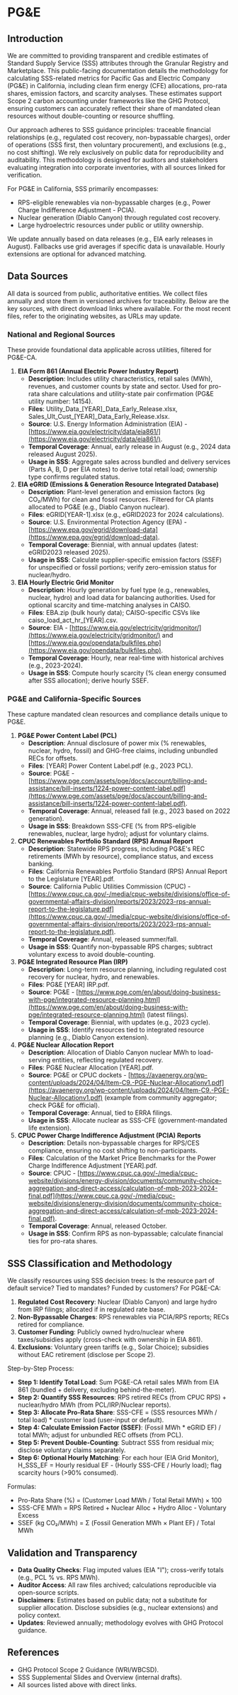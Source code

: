 # PG\&E

## Introduction

We are committed to providing transparent and credible estimates of Standard Supply Service (SSS) attributes through the Granular Registry and Marketplace. This public-facing documentation details the methodology for calculating SSS-related metrics for Pacific Gas and Electric Company (PG\&E) in California, including clean firm energy (CFE) allocations, pro-rata shares, emission factors, and scarcity analyses. These estimates support Scope 2 carbon accounting under frameworks like the GHG Protocol, ensuring customers can accurately reflect their share of mandated clean resources without double-counting or resource shuffling.

Our approach adheres to SSS guidance principles: traceable financial relationships (e.g., regulated cost recovery, non-bypassable charges), order of operations (SSS first, then voluntary procurement), and exclusions (e.g., no cost shifting). We rely exclusively on public data for reproducibility and auditability. This methodology is designed for auditors and stakeholders evaluating integration into corporate inventories, with all sources linked for verification.

For PG\&E in California, SSS primarily encompasses:

* RPS-eligible renewables via non-bypassable charges (e.g., Power Charge Indifference Adjustment - PCIA).
* Nuclear generation (Diablo Canyon) through regulated cost recovery.
* Large hydroelectric resources under public or utility ownership.

We update annually based on data releases (e.g., EIA early releases in August). Fallbacks use grid averages if specific data is unavailable. Hourly extensions are optional for advanced matching.

## Data Sources

All data is sourced from public, authoritative entities. We collect files annually and store them in versioned archives for traceability. Below are the key sources, with direct download links where available. For the most recent files, refer to the originating websites, as URLs may update.

### National and Regional Sources

These provide foundational data applicable across utilities, filtered for PG\&E-CA.

1. **EIA Form 861 (Annual Electric Power Industry Report)**
   * **Description**: Includes utility characteristics, retail sales (MWh), revenues, and customer counts by state and sector. Used for pro-rata share calculations and utility-state pair confirmation (PG\&E utility number: 14154).
   * **Files**: Utility\_Data\_\[YEAR]\_Data\_Early\_Release.xlsx, Sales\_Ult\_Cust\_\[YEAR]\_Data\_Early\_Release.xlsx.
   * **Source**: U.S. Energy Information Administration (EIA) - [https://www.eia.gov/electricity/data/eia861/](https://www.eia.gov/electricity/data/eia861/).
   * **Temporal Coverage**: Annual, early release in August (e.g., 2024 data released August 2025).
   * **Usage in SSS**: Aggregate sales across bundled and delivery services (Parts A, B, D per EIA notes) to derive total retail load; ownership type confirms regulated status.
2. **EIA eGRID (Emissions & Generation Resource Integrated Database)**
   * **Description**: Plant-level generation and emission factors (kg CO₂/MWh) for clean and fossil resources. Filtered for CA plants allocated to PG\&E (e.g., Diablo Canyon nuclear).
   * **Files**: eGRID\[YEAR-1].xlsx (e.g., eGRID2023 for 2024 calculations).
   * **Source**: U.S. Environmental Protection Agency (EPA) - [https://www.epa.gov/egrid/download-data](https://www.epa.gov/egrid/download-data).
   * **Temporal Coverage**: Biennial, with annual updates (latest: eGRID2023 released 2025).
   * **Usage in SSS**: Calculate supplier-specific emission factors (SSEF) for unspecified or fossil portions; verify zero-emission status for nuclear/hydro.
3. **EIA Hourly Electric Grid Monitor**
   * **Description**: Hourly generation by fuel type (e.g., renewables, nuclear, hydro) and load data for balancing authorities. Used for optional scarcity and time-matching analyses in CAISO.
   * **Files**: EBA.zip (bulk hourly data); CAISO-specific CSVs like caiso\_load\_act\_hr\_\[YEAR].csv.
   * **Source**: EIA - [https://www.eia.gov/electricity/gridmonitor/](https://www.eia.gov/electricity/gridmonitor/) and [https://www.eia.gov/opendata/bulkfiles.php](https://www.eia.gov/opendata/bulkfiles.php).
   * **Temporal Coverage**: Hourly, near real-time with historical archives (e.g., 2023-2024).
   * **Usage in SSS**: Compute hourly scarcity (% clean energy consumed after SSS allocation); derive hourly SSEF.

### PG\&E and California-Specific Sources

These capture mandated clean resources and compliance details unique to PG\&E.

1. **PG\&E Power Content Label (PCL)**
   * **Description**: Annual disclosure of power mix (% renewables, nuclear, hydro, fossil) and GHG-free claims, including unbundled RECs for offsets.
   * **Files**: \[YEAR] Power Content Label.pdf (e.g., 2023 PCL).
   * **Source**: PG\&E - [https://www.pge.com/assets/pge/docs/account/billing-and-assistance/bill-inserts/1224-power-content-label.pdf](https://www.pge.com/assets/pge/docs/account/billing-and-assistance/bill-inserts/1224-power-content-label.pdf).
   * **Temporal Coverage**: Annual, released fall (e.g., 2023 based on 2022 generation).
   * **Usage in SSS**: Breakdown SSS-CFE (% from RPS-eligible renewables, nuclear, large hydro); adjust for voluntary claims.
2. **CPUC Renewables Portfolio Standard (RPS) Annual Report**
   * **Description**: Statewide RPS progress, including PG\&E's REC retirements (MWh by resource), compliance status, and excess banking.
   * **Files**: California Renewables Portfolio Standard (RPS) Annual Report to the Legislature \[YEAR].pdf.
   * **Source**: California Public Utilities Commission (CPUC) - [https://www.cpuc.ca.gov/-/media/cpuc-website/divisions/office-of-governmental-affairs-division/reports/2023/2023-rps-annual-report-to-the-legislature.pdf](https://www.cpuc.ca.gov/-/media/cpuc-website/divisions/office-of-governmental-affairs-division/reports/2023/2023-rps-annual-report-to-the-legislature.pdf).
   * **Temporal Coverage**: Annual, released summer/fall.
   * **Usage in SSS**: Quantify non-bypassable RPS charges; subtract voluntary excess to avoid double-counting.
3. **PG\&E Integrated Resource Plan (IRP)**
   * **Description**: Long-term resource planning, including regulated cost recovery for nuclear, hydro, and renewables.
   * **Files**: PG\&E \[YEAR] IRP.pdf.
   * **Source**: PG\&E - [https://www.pge.com/en/about/doing-business-with-pge/integrated-resource-planning.html](https://www.pge.com/en/about/doing-business-with-pge/integrated-resource-planning.html) (latest filings).
   * **Temporal Coverage**: Biennial, with updates (e.g., 2023 cycle).
   * **Usage in SSS**: Identify resources tied to integrated resource planning (e.g., Diablo Canyon extension).
4. **PG\&E Nuclear Allocation Report**
   * **Description**: Allocation of Diablo Canyon nuclear MWh to load-serving entities, reflecting regulated recovery.
   * **Files**: PG\&E Nuclear Allocation \[YEAR].pdf.
   * **Source**: PG\&E or CPUC dockets - [https://avaenergy.org/wp-content/uploads/2024/04/Item-C9.-PGE-Nuclear-Allocationv1.pdf](https://avaenergy.org/wp-content/uploads/2024/04/Item-C9.-PGE-Nuclear-Allocationv1.pdf) (example from community aggregator; check PG\&E for official).
   * **Temporal Coverage**: Annual, tied to ERRA filings.
   * **Usage in SSS**: Allocate nuclear as SSS-CFE (government-mandated life extension).
5. **CPUC Power Charge Indifference Adjustment (PCIA) Reports**
   * **Description**: Details non-bypassable charges for RPS/CES compliance, ensuring no cost shifting to non-participants.
   * **Files**: Calculation of the Market Price Benchmarks for the Power Charge Indifference Adjustment \[YEAR].pdf.
   * **Source**: CPUC - [https://www.cpuc.ca.gov/-/media/cpuc-website/divisions/energy-division/documents/community-choice-aggregation-and-direct-access/calculation-of-mpb-2023-2024-final.pdf](https://www.cpuc.ca.gov/-/media/cpuc-website/divisions/energy-division/documents/community-choice-aggregation-and-direct-access/calculation-of-mpb-2023-2024-final.pdf).
   * **Temporal Coverage**: Annual, released October.
   * **Usage in SSS**: Confirm RPS as non-bypassable; calculate financial ties for pro-rata shares.

## SSS Classification and Methodology

We classify resources using SSS decision trees: Is the resource part of default service? Tied to mandates? Funded by customers? For PG\&E-CA:

1. **Regulated Cost Recovery**: Nuclear (Diablo Canyon) and large hydro from IRP filings; allocated if in regulated rate base.
2. **Non-Bypassable Charges**: RPS renewables via PCIA/RPS reports; RECs retired for compliance.
3. **Customer Funding**: Publicly owned hydro/nuclear where taxes/subsidies apply (cross-check with ownership in EIA 861).
4. **Exclusions**: Voluntary green tariffs (e.g., Solar Choice); subsidies without EAC retirement (disclose per Scope 2).

Step-by-Step Process:

* **Step 1: Identify Total Load**: Sum PG\&E-CA retail sales MWh from EIA 861 (bundled + delivery, excluding behind-the-meter).
* **Step 2: Quantify SSS Resources**: RPS retired RECs (from CPUC RPS) + nuclear/hydro MWh (from PCL/IRP/Nuclear reports).
* **Step 3: Allocate Pro-Rata Share**: SSS-CFE = (SSS resources MWh / total load) \* customer load (user-input or default).
* **Step 4: Calculate Emission Factor (SSEF)**: (Fossil MWh \* eGRID EF) / total MWh; adjust for unbundled REC offsets (from PCL).
* **Step 5: Prevent Double-Counting**: Subtract SSS from residual mix; disclose voluntary claims separately.
* **Step 6: Optional Hourly Matching**: For each hour (EIA Grid Monitor), H\_SSS\_EF = Hourly residual EF - (Hourly SSS-CFE / Hourly load); flag scarcity hours (>90% consumed).

Formulas:

* Pro-Rata Share (%) = (Customer Load MWh / Total Retail MWh) × 100
* SSS-CFE MWh = RPS Retired + Nuclear Alloc + Hydro Alloc - Voluntary Excess
* SSEF (kg CO₂/MWh) = Σ (Fossil Generation MWh × Plant EF) / Total MWh

## Validation and Transparency

* **Data Quality Checks**: Flag imputed values (EIA "I"); cross-verify totals (e.g., PCL % vs. RPS MWh).
* **Auditor Access**: All raw files archived; calculations reproducible via open-source scripts.
* **Disclaimers**: Estimates based on public data; not a substitute for supplier allocation. Disclose subsidies (e.g., nuclear extensions) and policy context.
* **Updates**: Reviewed annually; methodology evolves with GHG Protocol guidance.

## References

* GHG Protocol Scope 2 Guidance (WRI/WBCSD).
* SSS Supplemental Slides and Overview (internal drafts).
* All sources listed above with direct links.

